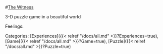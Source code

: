 #[The Witness](https://store.steampowered.com/app/210970/The_Witness/)

3-D puzzle game in a beautiful world

Feelings: 



Categories: [Experiences]({{< relref "/docs/all.md" >}}?Experiences=true), [Game]({{< relref "/docs/all.md" >}}?Game=true), [Puzzle]({{< relref "/docs/all.md" >}}?Puzzle=true)